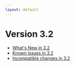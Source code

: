 ```yaml
---
layout: default
---
```

Version 3.2
===========

- [What's New in 3.2](releasenotes-newfeatures32.html)
- [Known Issues in 3.2](releasenotes-knownissues32.html)
- [Incompatible changes in 3.2](releasenotes-upgradingchanges32.html)
